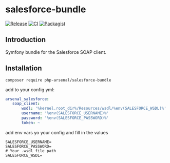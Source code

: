 # salesforce-bundle

[![Release](https://img.shields.io/github/v/release/php-arsenal/salesforce-bundle)](https://github.com/php-arsenal/salesforce-bundle/releases)
[![CI](https://img.shields.io/github/workflow/status/php-arsenal/salesforce-bundle/CI)](https://github.com/php-arsenal/salesforce-bundle/actions/workflows/ci.yml)
[![Packagist](https://img.shields.io/packagist/dt/php-arsenal/salesforce-bundle)](https://packagist.org/packages/php-arsenal/salesforce-bundle)

## Introduction

Symfony bundle for the Salesforce SOAP client.

## Installation

`composer require php-arsenal/salesforce-bundle`

add to your config yml:

```yaml
arsenal_salesforce:
   soap_client:
       wsdl: '%kernel.root_dir%/Resources/wsdl/%env(SALESFORCE_WSDL)%'
       username: '%env(SALESFORCE_USERNAME)%'
       password: '%env(SALESFORCE_PASSWORD)%'
       token: ~
```

add env vars yo your config and fill in the values
```
SALESFORCE_USERNAME=
SALESFORCE_PASSWORD=
# Your .wsdl file path
SALESFORCE_WSDL=
```

